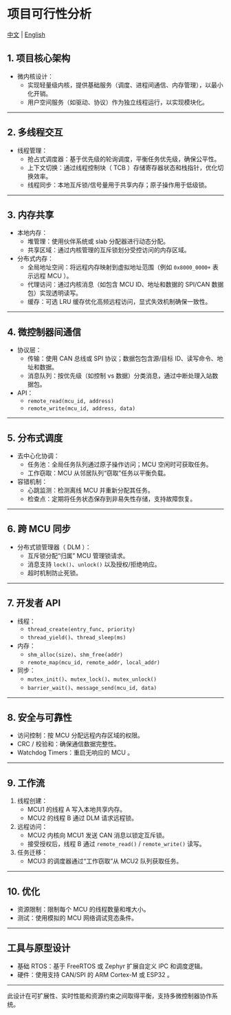 # 项目可行性分析

[中文](feasibility-analysis_cn.md) | [English](feasibility-analysis.md)

## 1. 项目核心架构

- 微内核设计：
    - 实现轻量级内核，提供基础服务（调度、进程间通信、内存管理），以最小化开销。
    - 用户空间服务（如驱动、协议）作为独立线程运行，以实现模块化。

---

## 2. 多线程交互

- 线程管理：
    - 抢占式调度器：基于优先级的轮询调度，平衡任务优先级，确保公平性。
    - 上下文切换：通过线程控制块（ TCB ）存储寄存器状态和栈指针，优化切换效率。
    - 线程同步：本地互斥锁/信号量用于共享内存；原子操作用于低级锁。

---

## 3. 内存共享

- 本地内存：
    - 堆管理：使用伙伴系统或 slab 分配器进行动态分配。
    - 共享区域：通过内核管理的互斥锁划分受控访问的内存区域。
- 分布式内存：
    - 全局地址空间：将远程内存映射到虚拟地址范围（例如 `0x8000_0000+` 表示远程 MCU ）。
    - 代理访问：通过内核消息（如包含 MCU ID、地址和数据的 SPI/CAN 数据包）实现透明读写。
    - 缓存：可选 LRU 缓存优化高频远程访问，显式失效机制确保一致性。

---

## 4. 微控制器间通信

- 协议层：
    - 传输：使用 CAN 总线或 SPI 协议；数据包包含源/目标 ID、读写命令、地址和数据。
    - 消息队列：按优先级（如控制 vs 数据）分类消息，通过中断处理入站数据包。
- API：
    - `remote_read(mcu_id, address)`
    - `remote_write(mcu_id, address, data)`

---

## 5. 分布式调度

- 去中心化协调：
    - 任务池：全局任务队列通过原子操作访问；MCU 空闲时可获取任务。
    - 工作窃取：MCU 从邻居队列“窃取”任务以平衡负载。
- 容错机制：
    - 心跳监测：检测离线 MCU 并重新分配其任务。
    - 检查点：定期将任务状态保存到非易失性存储，支持故障恢复。

---

## 6. 跨 MCU 同步

- 分布式锁管理器（ DLM ）：
    - 互斥锁分配“归属” MCU 管理锁请求。
    - 消息支持 `lock()`、`unlock()` 以及授权/拒绝响应。
    - 超时机制防止死锁。

---

## 7. 开发者 API

- 线程：
    - `thread_create(entry_func, priority)`
    - `thread_yield()`、`thread_sleep(ms)`
- 内存：
    - `shm_alloc(size)`、`shm_free(addr)`
    - `remote_map(mcu_id, remote_addr, local_addr)`
- 同步：
    - `mutex_init()`、`mutex_lock()`、`mutex_unlock()`
    - `barrier_wait()`、`message_send(mcu_id, data)`

---

## 8. 安全与可靠性

- 访问控制：按 MCU 分配远程内存区域的权限。
- CRC / 校验和：确保通信数据完整性。
- Watchdog Timers：重启无响应的 MCU 。

---

## 9. 工作流

1. 线程创建：
    - MCU1 的线程 A 写入本地共享内存。
    - MCU2 的线程 B 通过 DLM 请求远程锁。
2. 远程访问：
    - MCU2 内核向 MCU1 发送 CAN 消息以锁定互斥锁。
    - 接受授权后，线程 B 通过 `remote_read()` / `remote_write()` 读写。
3. 任务迁移：
    - MCU3 的调度器通过“工作窃取”从 MCU2 队列获取任务。

---

## 10. 优化

- 资源限制：限制每个 MCU 的线程数量和堆大小。
- 测试：使用模拟的 MCU 网络调试竞态条件。

---

## 工具与原型设计

- 基础 RTOS：基于 FreeRTOS 或 Zephyr 扩展自定义 IPC 和调度逻辑。
- 硬件：使用支持 CAN/SPI 的 ARM Cortex-M 或 ESP32 。

---

此设计在可扩展性、实时性能和资源约束之间取得平衡，支持多微控制器协作系统。
